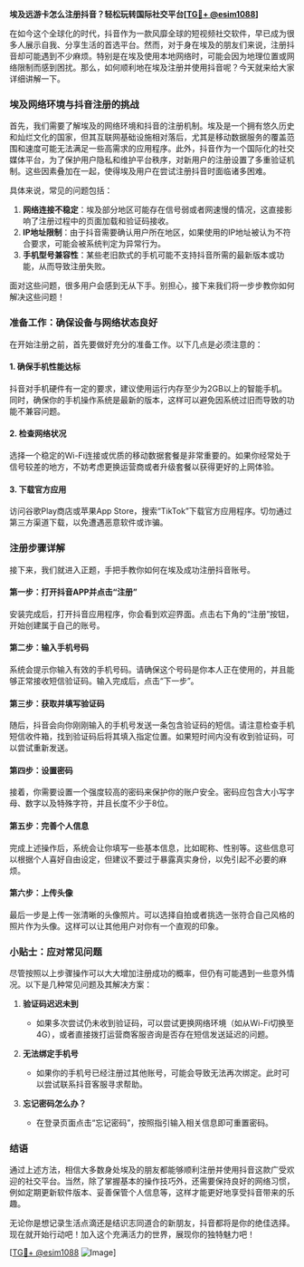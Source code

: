 **埃及远游卡怎么注册抖音？轻松玩转国际社交平台[[TG💪+ @esim1088](https://t.me/s/esim1088)]**

在如今这个全球化的时代，抖音作为一款风靡全球的短视频社交软件，早已成为很多人展示自我、分享生活的首选平台。然而，对于身在埃及的朋友们来说，注册抖音却可能遇到不少麻烦。特别是在埃及使用本地网络时，可能会因为地理位置或网络限制而感到困扰。那么，如何顺利地在埃及注册并使用抖音呢？今天就来给大家详细讲解一下。

### 埃及网络环境与抖音注册的挑战

首先，我们需要了解埃及的网络环境和抖音的注册机制。埃及是一个拥有悠久历史和灿烂文化的国家，但其互联网基础设施相对落后，尤其是移动数据服务的覆盖范围和速度可能无法满足一些高需求的应用程序。此外，抖音作为一个国际化的社交媒体平台，为了保护用户隐私和维护平台秩序，对新用户的注册设置了多重验证机制。这些因素叠加在一起，使得埃及用户在尝试注册抖音时面临诸多困难。

具体来说，常见的问题包括：
1. **网络连接不稳定**：埃及部分地区可能存在信号弱或者网速慢的情况，这直接影响了注册过程中的页面加载和验证码接收。
2. **IP地址限制**：由于抖音需要确认用户所在地区，如果使用的IP地址被认为不符合要求，可能会被系统判定为异常行为。
3. **手机型号兼容性**：某些老旧款式的手机可能不支持抖音所需的最新版本或功能，从而导致注册失败。

面对这些问题，很多用户会感到无从下手。别担心，接下来我们将一步步教你如何解决这些问题！

### 准备工作：确保设备与网络状态良好

在开始注册之前，首先要做好充分的准备工作。以下几点是必须注意的：

#### 1. 确保手机性能达标
抖音对手机硬件有一定的要求，建议使用运行内存至少为2GB以上的智能手机。同时，确保你的手机操作系统是最新的版本，这样可以避免因系统过旧而导致的功能不兼容问题。

#### 2. 检查网络状况
选择一个稳定的Wi-Fi连接或优质的移动数据套餐是非常重要的。如果你经常处于信号较差的地方，不妨考虑更换运营商或者升级套餐以获得更好的上网体验。

#### 3. 下载官方应用
访问谷歌Play商店或苹果App Store，搜索“TikTok”下载官方应用程序。切勿通过第三方渠道下载，以免遭遇恶意软件或诈骗。

### 注册步骤详解

接下来，我们就进入正题，手把手教你如何在埃及成功注册抖音账号。

#### 第一步：打开抖音APP并点击“注册”
安装完成后，打开抖音应用程序，你会看到欢迎界面。点击右下角的“注册”按钮，开始创建属于自己的账号。

#### 第二步：输入手机号码
系统会提示你输入有效的手机号码。请确保这个号码是你本人正在使用的，并且能够正常接收短信验证码。输入完成后，点击“下一步”。

#### 第三步：获取并填写验证码
随后，抖音会向你刚刚输入的手机号发送一条包含验证码的短信。请注意检查手机短信收件箱，找到验证码后将其填入指定位置。如果短时间内没有收到验证码，可以尝试重新发送。

#### 第四步：设置密码
接着，你需要设置一个强度较高的密码来保护你的账户安全。密码应包含大小写字母、数字以及特殊字符，并且长度不少于8位。

#### 第五步：完善个人信息
完成上述操作后，系统会让你填写一些基本信息，比如昵称、性别等。这些信息可以根据个人喜好自由设定，但建议不要过于暴露真实身份，以免引起不必要的麻烦。

#### 第六步：上传头像
最后一步是上传一张清晰的头像照片。可以选择自拍或者挑选一张符合自己风格的照片作为头像。这样可以让其他用户对你有一个直观的印象。

### 小贴士：应对常见问题

尽管按照以上步骤操作可以大大增加注册成功的概率，但仍有可能遇到一些意外情况。以下是几种常见问题及其解决方案：

1. **验证码迟迟未到**
   - 如果多次尝试仍未收到验证码，可以尝试更换网络环境（如从Wi-Fi切换至4G），或者直接拨打运营商客服咨询是否存在短信发送延迟的问题。

2. **无法绑定手机号**
   - 如果你的手机号已经注册过其他账号，可能会导致无法再次绑定。此时可以尝试联系抖音客服寻求帮助。

3. **忘记密码怎么办？**
   - 在登录页面点击“忘记密码”，按照指引输入相关信息即可重置密码。

### 结语

通过上述方法，相信大多数身处埃及的朋友都能够顺利注册并使用抖音这款广受欢迎的社交平台。当然，除了掌握基本的操作技巧外，还需要保持良好的网络习惯，例如定期更新软件版本、妥善保管个人信息等，这样才能更好地享受抖音带来的乐趣。

无论你是想记录生活点滴还是结识志同道合的新朋友，抖音都将是你的绝佳选择。现在就开始行动吧！加入这个充满活力的世界，展现你的独特魅力吧！

[[TG💪+ @esim1088](https://t.me/s/esim1088) ![Image](https://i.postimg.cc/4NQfJmqS/Snipaste-2025-05-13-00-14-12.png)]